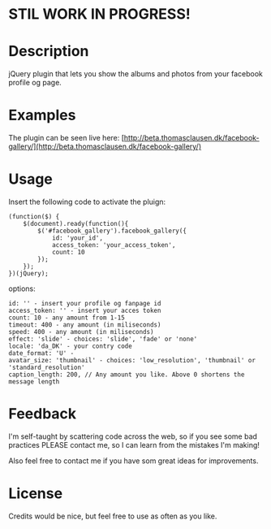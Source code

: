 STIL WORK IN PROGRESS!
=======================

# Description

jQuery plugin that lets you show the albums and photos from your facebook profile og page.

# Examples

The plugin can be seen live here: [http://beta.thomasclausen.dk/facebook-gallery/](http://beta.thomasclausen.dk/facebook-gallery/)

# Usage

Insert the following code to activate the pluign:

    (function($) {
        $(document).ready(function(){
            $('#facebook_gallery').facebook_gallery({
                id: 'your_id',
                access_token: 'your_access_token',
                count: 10
            });
        });
    })(jQuery);

options:

    id: '' - insert your profile og fanpage id
    access_token: '' - insert your acces token
    count: 10 - any amount from 1-15
    timeout: 400 - any amount (in miliseconds)
    speed: 400 - any amount (in miliseconds)
    effect: 'slide' - choices: 'slide', 'fade' or 'none'
    locale: 'da_DK' - your contry code
    date_format: 'U' - 
    avatar_size: 'thumbnail' - choices: 'low_resolution', 'thumbnail' or 'standard_resolution'
    caption_length: 200, // Any amount you like. Above 0 shortens the message length

# Feedback

I'm self-taught by scattering code across the web, so if you see some bad practices PLEASE contact me, so I can learn from the mistakes I'm making!

Also feel free to contact me if you have som great ideas for improvements.

# License

Credits would be nice, but feel free to use as often as you like.
